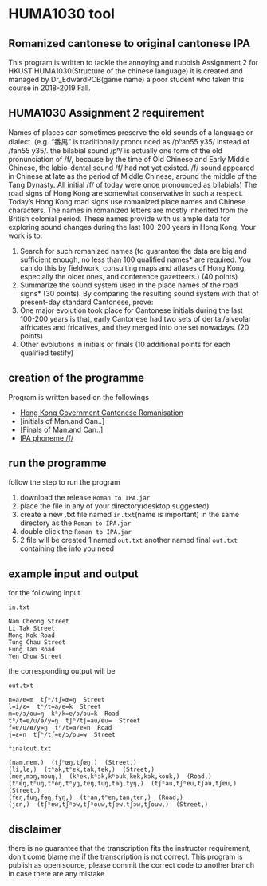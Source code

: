 HUMA1030 tool
=======
## Romanized cantonese to original cantonese IPA
This program is written to tackle the annoying and rubbish Assignment 2 for HKUST HUMA1030(Structure of the chinese language) it is created and managed by Dr_EdwardPCB(game name) a poor student who taken this course in 2018-2019 Fall. 

## HUMA1030 Assignment 2 requirement
Names of places can sometimes preserve the old sounds of a language or dialect. (e.g. “番禺” is traditionally pronounced as /pʰan55 y35/ instead of /fan55 y35/. the bilabial sound /pʰ/ is actually one form of the old pronunciation of /f/, because by the time of Old Chinese and Early Middle Chinese, the labio-dental sound /f/ had not yet existed. /f/ sound appeared in Chinese at late as the period of Middle Chinese, around the middle of the Tang Dynasty. All initial /f/ of today were once pronounced as bilabials)
The road signs of Hong Kong are somewhat conservative in such a respect. Today’s Hong Kong road signs use romanized place names and Chinese characters. The names in romanized letters are mostly inherited from the British colonial period. These names provide with us ample data for exploring sound changes during the last 100-200 years in Hong Kong.
Your work is to:
1. Search for such romanized names (to guarantee the data are big and sufficient enough, no less than 100 qualified names* are required. You can do this by fieldwork, consulting maps and atlases of Hong Kong, especially the older ones, and conference gazetteers.) (40 points)
2. Summarize the sound system used in the place names of the road signs* (30 points). By comparing the resulting sound system with that of present-day standard Cantonese, prove:
2. One major evolution took place for Cantonese initials during the last 100-200 years is that, early Cantonese had two sets of dental/alveolar affricates and fricatives, and they merged into one set nowadays. (20 points)
4. Other evolutions in initials or finals (10 additional points for each qualified testify)

## creation of the programme
Program is written based on the followings
* [Hong Kong Government Cantonese Romanisation](https://en.wikipedia.org/wiki/Hong_Kong_Government_Cantonese_Romanisation)
* [initials of Man.and Can..]
* [Finals of Man.and Can..]
* [IPA phoneme /ʃ/](http://teflpedia.com/IPA_phoneme_/%CA%83/)
## run the programme
follow the step to run the program
1. download the release `Roman to IPA.jar`
2. place the file in any of your directory(desktop suggested)
3. create a new .txt file named `in.txt`(name is important) in the same directory as the `Roman to IPA.jar`
4. double click the `Roman to IPA.jar`
5. 2 file will be created 1 named `out.txt` another named final `out.txt` containing the info you need
## example input and output

for the following input

`in.txt`
```
Nam Cheong Street
Li Tak Street
Mong Kok Road
Tung Chau Street
Fung Tan Road
Yen Chow Street
```
the corresponding output will be

`out.txt`
```
n=a/ɐ=m  tʃʰ/tʃ=œ=ŋ  Street
l=i/ɛ=  tʰ/t=a/ɐ=k  Street
m=ɐ/ɔ/ou=ŋ  kʰ/k=ɐ/ɔ/ou=k  Road
tʰ/t=ɐ/u/ɵ/y=ŋ  tʃʰ/tʃ=au/ɐu=  Street
f=ɐ/u/ɵ/y=ŋ  tʰ/t=a/ɐ=n  Road
j=ɛ=n  tʃʰ/tʃ=ɐ/ɔ/ou=w  Street
```
`finalout.txt`
```
(nam,nɐm,)  (tʃʰœŋ,tʃœŋ,)  (Street,)  
(li,lɛ,)  (tʰak,tʰɐk,tak,tɐk,)  (Street,)  
(mɐŋ,mɔŋ,mouŋ,)  (kʰɐk,kʰɔk,kʰouk,kɐk,kɔk,kouk,)  (Road,)  
(tʰɐŋ,tʰuŋ,tʰɵŋ,tʰyŋ,tɐŋ,tuŋ,tɵŋ,tyŋ,)  (tʃʰau,tʃʰɐu,tʃau,tʃɐu,)  (Street,)  
(fɐŋ,fuŋ,fɵŋ,fyŋ,)  (tʰan,tʰɐn,tan,tɐn,)  (Road,)  
(jɛn,)  (tʃʰɐw,tʃʰɔw,tʃʰouw,tʃɐw,tʃɔw,tʃouw,)  (Street,)  

```
## disclaimer
there is no guarantee that the transcription fits the instructor requirement, don't come blame me if the transcription is not correct. This program is publish as open source, please commit the correct code to another branch in case there are any mistake
